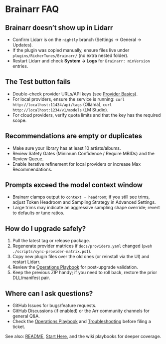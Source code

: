 # Brainarr FAQ

## Brainarr doesn’t show up in Lidarr
- Confirm Lidarr is on the `nightly` branch (Settings → General → Updates).
- If the plugin was copied manually, ensure files live under `plugins/RicherTunes/Brainarr/` (no extra nested folder).
- Restart Lidarr and check **System → Logs** for `Brainarr: minVersion` entries.

## The Test button fails
- Double-check provider URLs/API keys (see [Provider Basics](https://github.com/RicherTunes/Brainarr/wiki/Provider-Basics)).
- For local providers, ensure the service is running: `curl http://localhost:11434/api/tags` (Ollama), `curl http://localhost:1234/v1/models` (LM Studio).
- For cloud providers, verify quota limits and that the key has the required scope.

## Recommendations are empty or duplicates
- Make sure your library has at least 10 artists/albums.
- Review Safety Gates (Minimum Confidence / Require MBIDs) and the Review Queue.
- Enable iterative refinement for local providers or increase Max Recommendations.

## Prompts exceed the model context window
- Brainarr clamps output to `context - headroom`; if you still see trims, adjust Token Headroom and Sampling Strategy in Advanced Settings.
- Large trims may indicate an aggressive sampling shape override; revert to defaults or tune ratios.

## How do I upgrade safely?
1. Pull the latest tag or release package.
2. Regenerate provider matrices if `docs/providers.yaml` changed (`pwsh ./scripts/sync-provider-matrix.ps1`).
3. Copy new plugin files over the old ones (or reinstall via the UI) and restart Lidarr.
4. Review the [Operations Playbook](https://github.com/RicherTunes/Brainarr/wiki/Operations) for post-upgrade validation.
5. Keep the previous ZIP handy; if you need to roll back, restore the prior DLL/manifest pair.

## Where can I ask questions?
- GitHub Issues for bugs/feature requests.
- GitHub Discussions (if enabled) or the Arr community channels for general Q&A.
- Check the [Operations Playbook](https://github.com/RicherTunes/Brainarr/wiki/Operations) and [Troubleshooting](TROUBLESHOOTING.md) before filing a ticket.

See also: [README](../README.md), [Start Here](https://github.com/RicherTunes/Brainarr/wiki/Start-Here), and the wiki playbooks for deeper coverage.
